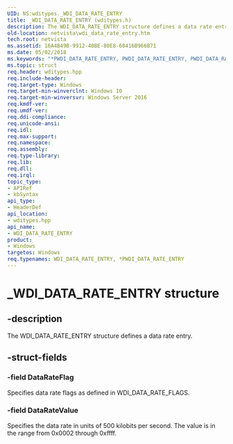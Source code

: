 ```yaml
---
UID: NS:wditypes._WDI_DATA_RATE_ENTRY
title: _WDI_DATA_RATE_ENTRY (wditypes.h)
description: The WDI_DATA_RATE_ENTRY structure defines a data rate entry.
old-location: netvista\wdi_data_rate_entry.htm
tech.root: netvista
ms.assetid: 16A4B49B-9912-40BE-80E8-68416B966B71
ms.date: 05/02/2018
ms.keywords: "*PWDI_DATA_RATE_ENTRY, PWDI_DATA_RATE_ENTRY, PWDI_DATA_RATE_ENTRY structure pointer [Device and Driver Installation], WDI_DATA_RATE_ENTRY, WDI_DATA_RATE_ENTRY structure [Device and Driver Installation], _WDI_DATA_RATE_ENTRY, netvista.wdi_data_rate_entry, netvista.wifi_data_rate_entry, wditypes/PWDI_DATA_RATE_ENTRY, wditypes/WDI_DATA_RATE_ENTRY"
ms.topic: struct
req.header: wditypes.hpp
req.include-header: 
req.target-type: Windows
req.target-min-winverclnt: Windows 10
req.target-min-winversvr: Windows Server 2016
req.kmdf-ver: 
req.umdf-ver: 
req.ddi-compliance: 
req.unicode-ansi: 
req.idl: 
req.max-support: 
req.namespace: 
req.assembly: 
req.type-library: 
req.lib: 
req.dll: 
req.irql: 
topic_type:
- APIRef
- kbSyntax
api_type:
- HeaderDef
api_location:
- wditypes.hpp
api_name:
- WDI_DATA_RATE_ENTRY
product:
- Windows
targetos: Windows
req.typenames: WDI_DATA_RATE_ENTRY, *PWDI_DATA_RATE_ENTRY
---
```


# _WDI_DATA_RATE_ENTRY structure


## -description


The 
  WDI_DATA_RATE_ENTRY structure defines a data rate entry.


## -struct-fields




### -field DataRateFlag

Specifies data rate flags as defined in WDI_DATA_RATE_FLAGS.


### -field DataRateValue

Specifies the data rate in units of 500 kilobits per second. The value is in the range from 0x0002 through 0xffff.


